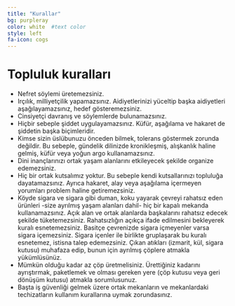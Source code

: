 ```yaml
---
title: "Kurallar"
bg: purpleray   
color: white  #text color
style: left
fa-icon: cogs
---
```


# Topluluk kuralları
- Nefret söylemi üretemezsiniz.
- Irçılık, milliyetçilik yapamazsınız. Aidiyetlerinizi yüceltip başka aidiyetleri aşağılayamazsınız, hedef gösteremezsiniz.
- Cinsiyetçi davranış ve söylemlerde bulunamazsınız.
- Hiçbir sebeple şiddet uygulayamazsınız. Küfür, aşağılama ve hakaret de şiddetin başka biçimleridir.
- Kimse sizin üslübunuzu önceden bilmek, tolerans göstermek zorunda değildir. Bu sebeple, gündelik dilinizde kronikleşmiş, alışkanlık haline gelmiş, küfür veya yoğun argo kullanamazsınız.
- Dini inançlarınızı ortak yaşam alanlarını etkileyecek şekilde organize edemezsiniz.
- Hiç bir ortak kutsalımız yoktur. Bu sebeple kendi kutsallarınızı topluluğa dayatamazsınız. Ayrıca hakaret, alay veya aşağılama içermeyen yorumları problem haline getiremezsiniz.
- Köyde sigara ve sigara gibi duman, koku yayarak çevreyi rahatsız eden ürünleri -size ayrılmış yaşam alanları dahil- hiç bir kapalı mekanda kullanamazsınız. Açık alan ve ortak alanlarda başkalarını rahatsız edecek şekilde tüketemezsiniz. Rahatsızlığın açıkça ifade edilmesini bekleyerek kuralı esnetemezsiniz. Basitçe çevrenizde sigara içmeyenler varsa sigara içemezsiniz. Sigara içenler ile birlikte gruplaşarak bu kuralı esnetemez, istisna talep edemezsiniz. Çıkan atıkları (izmarit, kül, sigara kutusu) muhafaza edip, bunun için ayrılmış çöplere atmakla yükümlüsünüz.
- Mümkün olduğu kadar az çöp üretmelisiniz. Ürettiğiniz kadarını ayrıştırmak, paketlemek ve olması gereken yere (çöp kutusu veya geri dönüşüm kutusu) atmakla sorumlusunuz.
- Başta iş güvenliği gelmek üzere ortak mekanların ve mekanlardaki techizatların kullanım kurallarına uymak zorundasınız.
